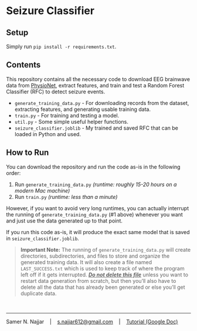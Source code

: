 # Seizure Classifier

## Setup

Simply run `pip install -r requirements.txt`.

## Contents

This repository contains all the necessary code to download EEG brainwave data from [PhysioNet](https://physionet.org/content/chbmit/1.0.0/), extract features, and train and test a Random Forest Classifier (RFC) to detect seizure events.

- `generate_training_data.py` - For downloading records from the dataset, extracting features, and generating usable training data.
- `train.py` - For training and testing a model.
- `util.py` - Some simple useful helper functions.
- `seizure_classifier.joblib` - My trained and saved RFC that can be loaded in Python and used.

## How to Run

You can download the repository and run the code as-is in the following order:

1. Run `generate_training_data.py` *(runtime: roughly 15-20 hours on a modern Mac machine)*
2. Run `train.py` *(runtime: less than a minute)*

However, if you want to avoid very long runtimes, you can actually interrupt the running of `generate_training_data.py` (#1 above) whenever you want and just use the data generated up to that point.

If you run this code as-is, it will produce the exact same model that is saved in `seizure_classifier.joblib`.


> **Important Note:** The running of `generate_training_data.py` will create directories, subdirectories, and files to store and organize the generated training data. It will also create a file named `LAST_SUCCESS.txt` which is used to keep track of where the program left off if it gets interrupted. <ins>**_Do not delete this file_**</ins> unless you want to restart data generation from scratch, but then you’ll also have to delete all the data that has already been generated or else you’ll get duplicate data.

<br>

---

Samer N. Najjar &nbsp;&nbsp; | &nbsp;&nbsp; s.najjar612@gmail.com &nbsp;&nbsp; | &nbsp;&nbsp; [Tutorial (Google Doc)](https://docs.google.com/document/d/1n_W_VRPUNBavfys3Xo-w-1Bh0iAR_pWyawtw2pJXrTQ/edit?usp=sharing)
